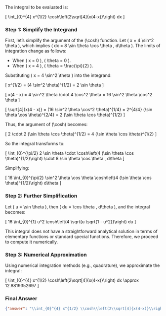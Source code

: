 The integral to be evaluated is:

\[
\int_{0}^{4} x^{1/2} \cosh\left(2\sqrt[4]{x(4-x)}\right) dx
\]

### Step 1: Simplify the Integrand
First, let’s simplify the argument of the \(\cosh\) function. Let \( x = 4 \sin^2 \theta \), which implies \( dx = 8 \sin \theta \cos \theta \, d\theta \). The limits of integration change as follows:
- When \( x = 0 \), \( \theta = 0 \).
- When \( x = 4 \), \( \theta = \frac{\pi}{2} \).

Substituting \( x = 4 \sin^2 \theta \) into the integrand:

\[
x^{1/2} = (4 \sin^2 \theta)^{1/2} = 2 \sin \theta
\]

\[
x(4 - x) = 4 \sin^2 \theta \cdot 4 \cos^2 \theta = 16 \sin^2 \theta \cos^2 \theta
\]

\[
\sqrt[4]{x(4 - x)} = (16 \sin^2 \theta \cos^2 \theta)^{1/4} = 2^{4/4} (\sin \theta \cos \theta)^{2/4} = 2 (\sin \theta \cos \theta)^{1/2}
\]

Thus, the argument of \(\cosh\) becomes:

\[
2 \cdot 2 (\sin \theta \cos \theta)^{1/2} = 4 (\sin \theta \cos \theta)^{1/2}
\]

So the integral transforms to:

\[
\int_{0}^{\pi/2} 2 \sin \theta \cdot \cosh\left(4 (\sin \theta \cos \theta)^{1/2}\right) \cdot 8 \sin \theta \cos \theta \, d\theta
\]

Simplifying:

\[
16 \int_{0}^{\pi/2} \sin^2 \theta \cos \theta \cosh\left(4 (\sin \theta \cos \theta)^{1/2}\right) d\theta
\]

### Step 2: Further Simplification
Let \( u = \sin \theta \), then \( du = \cos \theta \, d\theta \), and the integral becomes:

\[
16 \int_{0}^{1} u^2 \cosh\left(4 \sqrt{u \sqrt{1 - u^2}}\right) du
\]

This integral does not have a straightforward analytical solution in terms of elementary functions or standard special functions. Therefore, we proceed to compute it numerically.

### Step 3: Numerical Approximation
Using numerical integration methods (e.g., quadrature), we approximate the integral:

\[
\int_{0}^{4} x^{1/2} \cosh\left(2\sqrt[4]{x(4-x)}\right) dx \approx 12.8819352697
\]

### Final Answer
```json
{"answer": "\\int_{0}^{4} x^{1/2} \\cosh\\left(2\\sqrt[4]{x(4-x)}\\right) dx", "numerical_answer": "12.8819352697"}
```